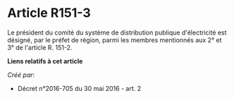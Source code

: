 # Article R151-3

Le président du comité du système de distribution publique d'électricité est désigné, par le préfet de région, parmi les
membres mentionnés aux 2° et 3° de l'article R. 151-2.

**Liens relatifs à cet article**

_Créé par_:

  - Décret n°2016-705 du 30 mai 2016 - art. 2
